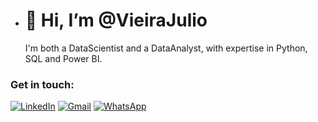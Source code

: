 - # 👋 Hi, I’m @VieiraJulio

  I'm both a DataScientist and a DataAnalyst, with expertise in Python, SQL and Power BI.


  
### Get in touch:

[![LinkedIn](https://img.shields.io/badge/linkedin-%230077B5.svg?style=for-the-badge&logo=linkedin&logoColor=white)](https://linkedin.com/in/juliostefanoramosvieira)    [![Gmail](https://img.shields.io/badge/Gmail-D14836?style=for-the-badge&logo=gmail&logoColor=white)](mailto:juliostefano1327@gmail.com) [![WhatsApp](https://img.shields.io/badge/WhatsApp-25D366?style=for-the-badge&logo=whatsapp&logoColor=white)](https://wa.me/31996012141)




<!---
VieiraJulio/VieiraJulio is a ✨ special ✨ repository because its `README.md` (this file) appears on your GitHub profile.
You can click the Preview link to take a look at your changes.
--->
